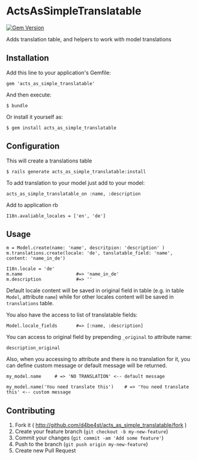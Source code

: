 # ActsAsSimpleTranslatable

[![Gem Version](https://badge.fury.io/rb/acts_as_simple_translatable.svg)](http://badge.fury.io/rb/acts_as_simple_translatable)

Adds translation table, and helpers to work with model translations

## Installation

Add this line to your application's Gemfile:

    gem 'acts_as_simple_translatable'

And then execute:

    $ bundle

Or install it yourself as:

    $ gem install acts_as_simple_translatable

## Configuration

This will create a translations table

    $ rails generate acts_as_simple_translatable:install

To add translation to your model just add to your model:

    acts_as_simple_translatable_on :name, :description

Add to application rb

    I18n.avaliable_locales = ['en', 'de']

## Usage

    m = Model.create(name: 'name', descritpion: 'description' )
    m.translations.create(locale: 'de', tanslatable_field: 'name', content: 'name_in_de')

    I18n.locale = 'de'
    m.name                    #=> 'name_in_de'
    m.description             #=> ''

Default locale content will be saved in original field in table (e.g. in table `Model`, attribute `name`) while for other locales content will be saved in `translations` table.

You also have the access to list of translatable fields:

    Model.locale_fields       #=> [:name, :description]

You can access to original field by prepending `_original` to attribute name:

    description_original

Also, when you accessing to attribute and there is no translation for it, you can define custom message or default message will be returned.

    my_model.name     # => 'NO TRANSLATION' <-- default message

    my_model.name('You need translate this')    # => 'You need translate this' <-- custom message

## Contributing

1. Fork it ( http://github.com/d4be4st/acts_as_simple_translatable/fork )
2. Create your feature branch (`git checkout -b my-new-feature`)
3. Commit your changes (`git commit -am 'Add some feature'`)
4. Push to the branch (`git push origin my-new-feature`)
5. Create new Pull Request
